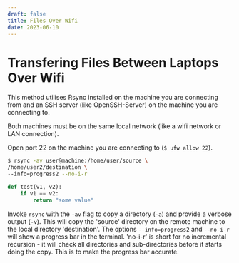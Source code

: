 ```yaml
---
draft: false
title: Files Over Wifi
date: 2023-06-10
---
```


# Transfering Files Between Laptops Over Wifi

This method utilises Rsync installed on the machine you are connecting from 
and an SSH server (like OpenSSH-Server) on the machine you are connecting to.

Both machines must be on the same local network (like a wifi network or LAN 
connection).

Open port 22 on the machine you are connecting to (`$ ufw allow 22`).

```bash
$ rsync -av user@machine:/home/user/source \
/home/user2/destination \
--info=progress2 --no-i-r
```

```py
def test(v1, v2):
    if v1 == v2:
        return "some value"
```

Invoke `rsync` with the `-av` flag to copy a directory (`-a`) and provide a 
verbose output (`-v`).  This will copy the 'source' directory on the remote 
machine to the local directory 'destination'. The options `--info=progress2` 
and `--no-i-r` will show a progress bar in the terminal. 'no-i-r' is short 
for no incremental recursion - it will check all directories and 
sub-directories before it starts doing the copy. This is to make the progress 
bar accurate.
